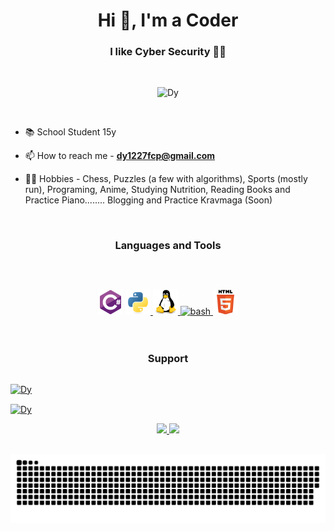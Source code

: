 <h1 align="center">Hi 👋, I'm a Coder</h1>
<h3 align="center">I like Cyber Security 🕵️‍♂️</h3>

</br>
<p align="center"> <img src="https://komarev.com/ghpvc/?username=Dy1337&label=Profile%20views&color=0e75b6&style=flat" alt="Dy" /> </p>
</br>

- 📚 School Student 15y 

- 📫 How to reach me - **dy1227fcp@gmail.com**

- 🧙‍♂️ Hobbies - Chess, Puzzles (a few with algorithms), Sports (mostly run), Programing, Anime, Studying Nutrition, Reading Books and Practice Piano........ Blogging and Practice Kravmaga (Soon)

</br>

<p align="left">

</p>

<h3 align="center">Languages and Tools</h3>
</div>
  
  ##
 
<div> 
</br>
<p <a href="https://www.w3schools.com/cs/" target="_blank" align="center"> <img src="https://raw.githubusercontent.com/devicons/devicon/master/icons/csharp/csharp-original.svg" alt="csharp" width="40" height="40"/> <a href="https://www.python.org" target="_blank"> <img src="https://raw.githubusercontent.com/devicons/devicon/master/icons/python/python-original.svg" alt="python" width="40" height="40"/> </a> <a href="https://www.linux.org/" target="_blank"> <img src="https://raw.githubusercontent.com/devicons/devicon/master/icons/linux/linux-original.svg" alt="linux" width="40" height="40"/> <a href="https://www.gnu.org/software/bash/" target="_blank"> <img src="https://www.vectorlogo.zone/logos/gnu_bash/gnu_bash-icon.svg" alt="bash" width="40" height="40"/> </a> <a href="https://www.w3.org/html/" target="_blank"> <img src="https://raw.githubusercontent.com/devicons/devicon/master/icons/html5/html5-original-wordmark.svg" alt="html5" width="40" height="40"/> </a> </br> </br> </br>

<h3 align="center">Support</h3>
</div>
  
  ##
 
<div> 
<p><a href="https://www.paypal.com/myaccount/transfer/homepage" align="center"> <img align="center" src="https://www.cigafun.com/image/cigafun-paypal.webp" height="50" width="210" alt="Dy" /></a>
<p><a href="https://www.buymeacoffee.com/Dy1337?new=1"> <img src="https://cdn.buymeacoffee.com/buttons/v2/default-yellow.png" height="50" width="210" alt="Dy" align="center" /></a></p>
<div align="center">
  <a href="https://github.com/rafaballerini">
  <img height="190em" src="https://github-readme-stats.vercel.app/api?username=rafaballerini&show_icons=true&theme=dracula&include_all_commits=true&count_private=true"/>
  <img height="199em" src="https://github-readme-stats.vercel.app/api/top-langs/?username=rafaballerini&layout=compact&langs_count=7&theme=dracula"/>
</div>

  
</div>
</div>
  
  ##
 
<div> 
  
  ![Snake animation](https://github.com/Dy1337/Dy1337/blob/main/snake.svg) 
  
</div>
